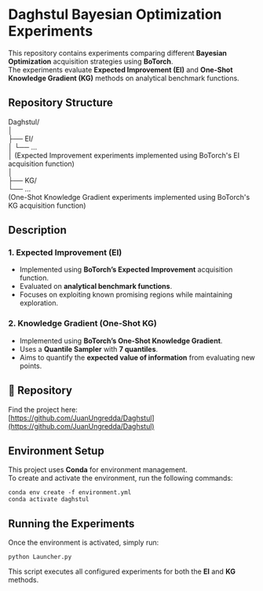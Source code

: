 # Daghstul Bayesian Optimization Experiments

This repository contains experiments comparing different **Bayesian Optimization** acquisition strategies using **BoTorch**.  
The experiments evaluate **Expected Improvement (EI)** and **One-Shot Knowledge Gradient (KG)** methods on analytical benchmark functions.

## Repository Structure

Daghstul/  
│  
├── EI/  
│   └── ...  
│   (Expected Improvement experiments implemented using BoTorch's EI acquisition function)  
│  
├── KG/  
   └── ...  
    (One-Shot Knowledge Gradient experiments implemented using BoTorch's KG acquisition function)  

## Description

### 1. Expected Improvement (EI)
- Implemented using **BoTorch’s Expected Improvement** acquisition function.  
- Evaluated on **analytical benchmark functions**.  
- Focuses on exploiting known promising regions while maintaining exploration.

### 2. Knowledge Gradient (One-Shot KG)
- Implemented using **BoTorch’s One-Shot Knowledge Gradient**.  
- Uses a **Quantile Sampler** with **7 quantiles**.  
- Aims to quantify the **expected value of information** from evaluating new points.

## 🔗 Repository

Find the project here:  
[https://github.com/JuanUngredda/Daghstul](https://github.com/JuanUngredda/Daghstul)

## Environment Setup

This project uses **Conda** for environment management.  
To create and activate the environment, run the following commands:

```
conda env create -f environment.yml
conda activate daghstul
```


## Running the Experiments

Once the environment is activated, simply run:

```
python Launcher.py
```

This script executes all configured experiments for both the **EI** and **KG** methods.
